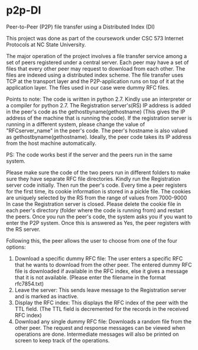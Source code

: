 # p2p-DI
Peer-to-Peer (P2P) file transfer using a Distributed Index (DI)

This project was done as part of the coursework under CSC 573 Internet Protocols at NC State University. 

The major operation of the project involves a file transfer service among a set of peers registered under a central server. Each peer may have a set of files that every other peer may request to download from each other. The files are indexed using a distributed index scheme. The file transfer uses TCP at the transport layer and the P2P-application runs on top of it at the application layer. The files used in our case were dummy RFC files.


Points to note:
The code is written in python 2.7. Kindly use an interpreter or a compiler for python 2.7.
The Registration server's(RS) IP address is added in the peer's code as the gethostbyname(gethostname) (This gives the IP address of the machine that is running the code). If the registration server is running in a different system, please change the value of "RFCserver_name" in the peer's code.
The peer's hostname is also valued as gethostbyname(gethostname). Ideally, the peer code takes its IP address from the host machine automatically.

PS: The code works best if the server and the peers run in the same system.

Please make sure the code of the two peers run in different folders to make sure they have separate RFC file directories.
Kindly run the Registration server code initially. Then run the peer's code.
Every time a peer registers for the first time, its cookie information is stored in a pickle file. The cookies are uniquely selected by the RS from the range of values from 7000-9000
In case the Registration server is closed. Please delete the cookie file in each peer's directory (folder where the code is running from) and restart the peers.
Once you run the peer's code, the system asks you if you want to enter the P2P system. Once this is answered as Yes, the peer registers with the RS server.


Following this, the peer allows the user to choose from one of the four options:
1. Download a specific dummy RFC file: The user enters a specific RFC that he wants to download from the other peer. The entered dummy RFC file is downloaded if available in the RFC index, else it gives a message that it is not available. (Please enter the filename in the format rfc7854.txt)
2. Leave the server: This sends leave message to the Registration server and is marked as inactive.
3. Display the RFC index: This displays the RFC index of the peer with the TTL field. (The TTL field is decremented for the records in the received RFC index)
4. Download any single dummy RFC file: Downloads a random file from the other peer.
The request and response messages can be viewed when operations are done. Intermediate messages will also be printed on screen to keep track of the operations.
